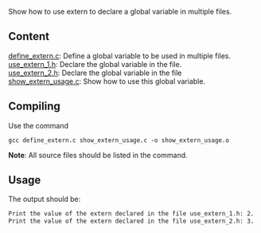 Show how to use extern to declare a global variable in multiple files.

## Content
[define_extern.c](https://github.com/wufan-home/language/blob/master/cpp/extern/define_extern.c): Define a global variable to be used in multiple files. <br>
[use_extern_1.h](https://github.com/wufan-home/language/blob/master/cpp/extern/use_extern_1.h): Declare the global variable in the file. <br>
[use_extern_2.h](https://github.com/wufan-home/language/blob/master/cpp/extern/use_extern_2.h): Declare the global variable in the file <br>
[show_extern_usage.c](https://github.com/wufan-home/language/blob/master/cpp/extern/show_extern_usage.c): Show how to use this global variable.

## Compiling
Use the command 
```
gcc define_extern.c show_extern_usage.c -o show_extern_usage.o
```
**Note**: All source files should be listed in the command.

## Usage
The output should be:
```bash
Print the value of the extern declared in the file use_extern_1.h: 2.
Print the value of the extern declared in the file use_extern_2.h: 3.
```
